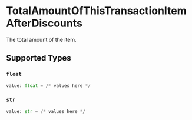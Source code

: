 # TotalAmountOfThisTransactionItemAfterDiscounts

The total amount of the item.


## Supported Types

### `float`

```python
value: float = /* values here */
```

### `str`

```python
value: str = /* values here */
```

